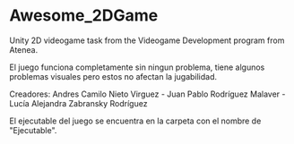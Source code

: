 # Awesome_2DGame
Unity 2D videogame task from the Videogame Development program from Atenea.

El juego funciona completamente sin ningun problema, tiene algunos problemas visuales pero estos no afectan la jugabilidad.

Creadores: Andres Camilo Nieto Virguez - Juan Pablo Rodríguez Malaver - Lucía Alejandra Zabransky Rodríguez

El ejecutable del juego se encuentra en la carpeta con el nombre de "Ejecutable".
